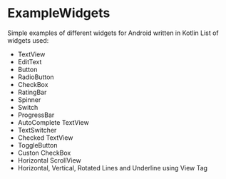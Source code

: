# ExampleWidgets
Simple examples of different widgets for Android written in Kotlin
List of widgets used:
- TextView
- EditText
- Button
- RadioButton
- CheckBox
- RatingBar
- Spinner
- Switch
- ProgressBar
- AutoComplete TextView
- TextSwitcher
- Checked TextView
- ToggleButton
- Custon CheckBox
- Horizontal ScrollView
- Horizontal, Vertical, Rotated Lines and Underline using View Tag
